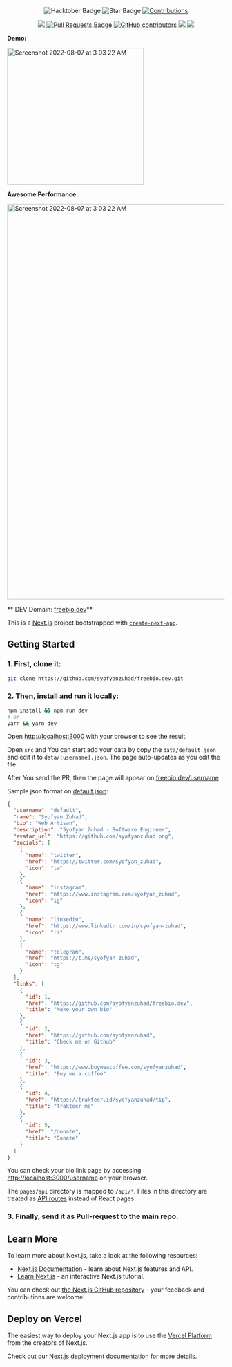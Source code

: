 <p align='center'>
    <img src="https://img.shields.io/badge/hacktoberfest-2022-blueviolet" alt="Hacktober Badge"/>
    <img src="https://img.shields.io/static/v1?label=%F0%9F%8C%9F&message=If%20Useful&style=style=flat&color=BC4E99" alt="Star Badge"/>
 	<a href="https://github.com/syofyanzuhad/freebio.dev" >
		<img src="https://img.shields.io/badge/Contributions-welcome-violet.svg?style=flat&logo=git" alt="Contributions" />
	</a>
</p>

<p align='center'>
  <a href='https://github.com/syofyanzuhad/freebio.dev'>
	  <img src='https://visitor-badge.glitch.me/badge?page_id=syofyanzuhad.freebio.dev'>
	</a>
	<a href="https://github.com/syofyanzuhad/freebio.dev/pulls">
		<img src="https://img.shields.io/github/issues-pr/syofyanzuhad/freebio.dev" alt="Pull Requests Badge"/>
	</a>
  <a href="https://github.com/syofyanzuhad/freebio.dev/graphs/contributors">
		<img alt="GitHub contributors" src="https://img.shields.io/github/contributors/syofyanzuhad/freebio.dev?color=2b9348">
	</a>
  <a href='https://github.com/syofyanzuhad/freebio.dev'>
		<img src='https://img.shields.io/github/forks/syofyanzuhad/freebio.dev'>
	</a>
  <a href='https://github.com/syofyanzuhad/freebio.dev'>
		<img src='https://img.shields.io/github/stars/syofyanzuhad/freebio.dev'>
	</a>
</p>

**Demo:**

<img width="316" alt="Screenshot 2022-08-07 at 3 03 22 AM" src="https://raw.githubusercontent.com/syofyanzuhad/freebio.dev/main/public/example.jpg?token=GHSAT0AAAAAABZTHWUUG3GU7FPF7IGRZOAKY3RCWZA">


**Awesome Performance:**

<img width="916" alt="Screenshot 2022-08-07 at 3 03 22 AM" src="https://raw.githubusercontent.com/syofyanzuhad/freebio.dev/main/public/Screenshot%20from%202022-11-14%2010-36-38.png">

** DEV Domain: [freebio.dev](freebio.dev)**

This is a [Next.js](https://nextjs.org/) project bootstrapped with [`create-next-app`](https://github.com/vercel/next.js/tree/canary/packages/create-next-app).

## Getting Started

### 1. **First, clone it:**
```bash
git clone https://github.com/syofyanzuhad/freebio.dev.git
```

### 2. **Then, install and run it locally:**
```bash
npm install && npm run dev
# or
yarn && yarn dev
```

Open [http://localhost:3000](http://localhost:3000) with your browser to see the result.

Open `src` and You can start add your data by copy the `data/default.json` and edit it to `data/[username].json`. The page auto-updates as you edit the file.

After You send the PR, then the page will appear on [freebio.dev/username](freebio.dev)

Sample json format on [default.json](https://github.com/syofyanzuhad/freebio.dev/blob/main/src/data/default.json):
```json
{
  "username": "default",
  "name": "Syofyan Zuhad",
  "bio": "Web Artisan",
  "description": "Syofyan Zuhad - Software Engineer",
  "avatar_url": "https://github.com/syofyanzuhad.png",
  "socials": [
    {
      "name": "twitter",
      "href": "https://twitter.com/syofyan_zuhad",
      "icon": "tw"
    },
    {
      "name": "instagram",
      "href": "https://www.instagram.com/syofyan_zuhad",
      "icon": "ig"
    },
    {
      "name": "linkedin",
      "href": "https://www.linkedin.com/in/syofyan-zuhad",
      "icon": "li"
    },
    {
      "name": "telegram",
      "href": "https://t.me/syofyan_zuhad",
      "icon": "tg"
    }
  ],
  "links": [
    {
      "id": 1,
      "href": "https://github.com/syofyanzuhad/freebio.dev",
      "title": "Make your own bio"
    },
    {
      "id": 2,
      "href": "https://github.com/syofyanzuhad",
      "title": "Check me on Github"
    },
    {
      "id": 3,
      "href": "https://www.buymeacoffee.com/syofyanzuhad",
      "title": "Buy me a coffee"
    },
    {
      "id": 4,
      "href": "https://trakteer.id/syofyanzuhad/tip",
      "title": "Trakteer me"
    },
    {
      "id": 5,
      "href": "/donate",
      "title": "Donate"
    }
  ]
}
```

You can check your bio link page by accessing [http://localhost:3000/username](http://localhost:3000/username) on your browser.

The `pages/api` directory is mapped to `/api/*`. Files in this directory are treated as [API routes](https://nextjs.org/docs/api-routes/introduction) instead of React pages.


### 3. **Finally, send it as Pull-request to the main repo.**

## Learn More

To learn more about Next.js, take a look at the following resources:

- [Next.js Documentation](https://nextjs.org/docs) - learn about Next.js features and API.
- [Learn Next.js](https://nextjs.org/learn) - an interactive Next.js tutorial.

You can check out [the Next.js GitHub repository](https://github.com/vercel/next.js/) - your feedback and contributions are welcome!

## Deploy on Vercel

The easiest way to deploy your Next.js app is to use the [Vercel Platform](https://vercel.com/new?utm_medium=default-template&filter=next.js&utm_source=create-next-app&utm_campaign=create-next-app-readme) from the creators of Next.js.

Check out our [Next.js deployment documentation](https://nextjs.org/docs/deployment) for more details.
